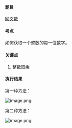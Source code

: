 #### 题目

[回文数](https://leetcode-cn.com/problems/palindrome-number/)

#### 考点

如何获取一个整数的每一位数字。

#### 关键点

1. 整数取余

#### 执行结果

第一种方法：

![image.png](https://pic.leetcode-cn.com/1651070482-LwHegp-image.png)

第二种方法：

![image.png](https://pic.leetcode-cn.com/1651072607-wUUdrw-image.png)